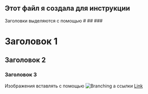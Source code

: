 ## Этот файл я создала для инструкции

Заголовки выделяются с помощью # ## ###

# Заголовок 1
## Заголовок 2
### Заголовок 3

Изображения вставлять с помощью
<img src="/show/IMG-20181111-WA0000.jpg" alt="Branching">
а ссылки
[Link](url)

